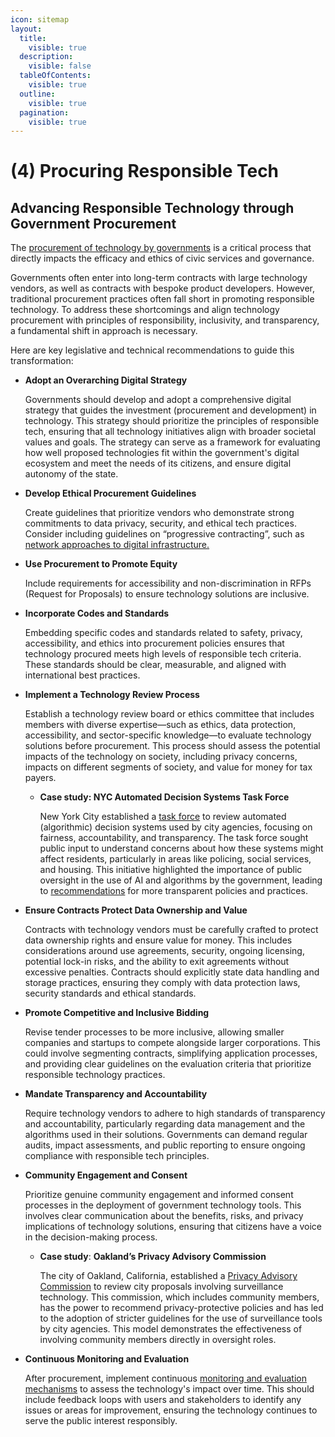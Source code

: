 ```yaml
---
icon: sitemap
layout:
  title:
    visible: true
  description:
    visible: false
  tableOfContents:
    visible: true
  outline:
    visible: true
  pagination:
    visible: true
---
```


# (4) Procuring Responsible Tech

## **Advancing Responsible Technology through Government Procurement**

The [procurement of technology by governments](https://www.govtech.com/opinion/ethical-ai-procurement-requires-collaboration-accountability) is a critical process that directly impacts the efficacy and ethics of civic services and governance.

Governments often enter into long-term contracts with large technology vendors, as well as contracts with bespoke product developers. However, traditional procurement practices often fall short in promoting responsible technology. To address these shortcomings and align technology procurement with principles of responsibility, inclusivity, and transparency, a fundamental shift in approach is necessary.

Here are key legislative and technical recommendations to guide this transformation:

*   **Adopt an Overarching Digital Strategy**

    Governments should develop and adopt a comprehensive digital strategy that guides the investment (procurement and development) in technology. This strategy should prioritize the principles of responsible tech, ensuring that all technology initiatives align with broader societal values and goals. The strategy can serve as a framework for evaluating how well proposed technologies fit within the government's digital ecosystem and meet the needs of its citizens, and ensure digital autonomy of the state.
*   **Develop Ethical Procurement Guidelines**

    Create guidelines that prioritize vendors who demonstrate strong commitments to data privacy, security, and ethical tech practices. Consider including guidelines on “progressive contracting”, such as [network approaches to digital infrastructure.](https://datasmart.hks.harvard.edu/procuring-digital-infrastructure-how-system-approaches-can-produce-public-value)
*   **Use Procurement to Promote Equity**

    Include requirements for accessibility and non-discrimination in RFPs (Request for Proposals) to ensure technology solutions are inclusive.
*   **Incorporate Codes and Standards**

    Embedding specific codes and standards related to safety, privacy, accessibility, and ethics into procurement policies ensures that technology procured meets high levels of responsible tech criteria. These standards should be clear, measurable, and aligned with international best practices.
*   **Implement a Technology Review Process**

    Establish a technology review board or ethics committee that includes members with diverse expertise—such as ethics, data protection, accessibility, and sector-specific knowledge—to evaluate technology solutions before procurement. This process should assess the potential impacts of the technology on society, including privacy concerns, impacts on different segments of society, and value for money for tax payers.

    *   **Case study: NYC Automated Decision Systems Task Force**

        New York City established a [task force](https://www.nyc.gov/site/adstaskforce/index.page) to review automated (algorithmic) decision systems used by city agencies, focusing on fairness, accountability, and transparency. The task force sought public input to understand concerns about how these systems might affect residents, particularly in areas like policing, social services, and housing. This initiative highlighted the importance of public oversight in the use of AI and algorithms by the government, leading to [recommendations](https://www.nyc.gov/assets/adstaskforce/downloads/pdf/ADS-Report-11192019.pdf) for more transparent policies and practices.
*   **Ensure Contracts Protect Data Ownership and Value**

    Contracts with technology vendors must be carefully crafted to protect data ownership rights and ensure value for money. This includes considerations around use agreements, security, ongoing licensing, potential lock-in risks, and the ability to exit agreements without excessive penalties. Contracts should explicitly state data handling and storage practices, ensuring they comply with data protection laws, security standards and ethical standards.
*   **Promote Competitive and Inclusive Bidding**

    Revise tender processes to be more inclusive, allowing smaller companies and startups to compete alongside larger corporations. This could involve segmenting contracts, simplifying application processes, and providing clear guidelines on the evaluation criteria that prioritize responsible technology practices.
*   **Mandate Transparency and Accountability**

    Require technology vendors to adhere to high standards of transparency and accountability, particularly regarding data management and the algorithms used in their solutions. Governments can demand regular audits, impact assessments, and public reporting to ensure ongoing compliance with responsible tech principles.
*   **Community Engagement and Consent**

    Prioritize genuine community engagement and informed consent processes in the deployment of government technology tools. This involves clear communication about the benefits, risks, and privacy implications of technology solutions, ensuring that citizens have a voice in the decision-making process.

    *   **Case study**: **Oakland’s Privacy Advisory Commission**

        The city of Oakland, California, established a [Privacy Advisory Commission](https://www.oaklandca.gov/boards-commissions/privacy-advisory-board) to review city proposals involving surveillance technology. This commission, which includes community members, has the power to recommend privacy-protective policies and has led to the adoption of stricter guidelines for the use of surveillance tools by city agencies. This model demonstrates the effectiveness of involving community members directly in oversight roles.
*   **Continuous Monitoring and Evaluation**

    After procurement, implement continuous [monitoring and evaluation mechanisms](../toolkit/7-the-mrel-framework.md) to assess the technology's impact over time. This should include feedback loops with users and stakeholders to identify any issues or areas for improvement, ensuring the technology continues to serve the public interest responsibly.
